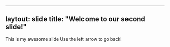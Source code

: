 ------
laytout: slide
title: "Welcome to our second slide!"
------
This is my awesome slide
Use the left arrow to go back!
